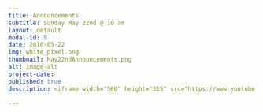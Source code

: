 ```yaml
---
title: Announcements
subtitle: Sunday May 22nd @ 10 am
layout: default
modal-id: 9
date: 2016-05-22
img: white_pixel.png
thumbnail: May22ndAnnouncements.png
alt: image-alt
project-date:
published: true
description: <iframe width="560" height="315" src="https://www.youtube.com/embed/3modkww-2zM" frameborder="0" allowfullscreen></iframe>

---
```

